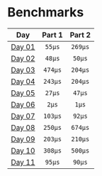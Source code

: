 # Benchmarks
|           Day            | Part 1  | Part 2  |
|:------------------------:|:-------:|:-------:|
| [Day 01](./src/day01.rs) | `55µs`  | `269µs` |
| [Day 02](./src/day02.rs) | `48µs`  | `50µs`  |
| [Day 03](./src/day03.rs) | `474µs` | `204µs` |
| [Day 04](./src/day04.rs) | `243µs` | `204µs` |
| [Day 05](./src/day05.rs) | `27µs`  | `47µs`  |
| [Day 06](./src/day06.rs) |  `2µs`  |  `1µs`  |
| [Day 07](./src/day07.rs) | `103µs` | `92µs`  |
| [Day 08](./src/day08.rs) | `250µs` | `674µs` |
| [Day 09](./src/day09.rs) | `203µs` | `210µs` |
| [Day 10](./src/day10.rs) | `308µs` | `500µs` |
| [Day 11](./src/day11.rs) | `95µs`  | `90µs`  |